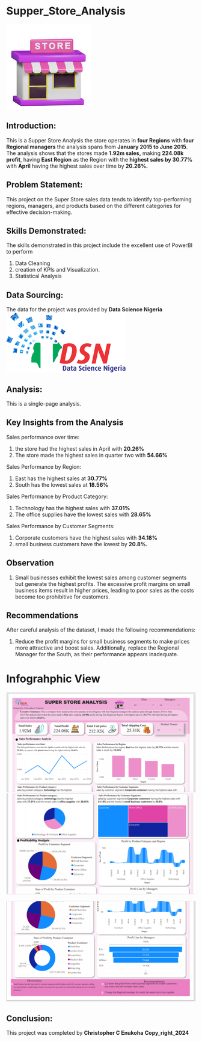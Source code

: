 # Supper_Store_Analysis
![](store.jfif)
## Introduction: 
This is a Supper Store Analysis the store operates in **four Regions** with **four Regional managers** the analysis spans from **January 2015 to June 2015**. The analysis shows that the stores made **1.92m sales,** making **224.08k profit**, having **East Region** as the Region with the **highest sales by 30.77%** with **April** having the highest sales over time by **20.26%.**

## Problem Statement:
This project on the Super Store sales data tends to identify top-performing regions, managers, and products based on the different categories for effective decision-making.

## Skills Demonstrated:
The skills demonstrated in this project include the excellent use of PowerBI to perform 
1.	Data Cleaning 
2.	creation of KPIs and Visualization.
3.	Statistical Analysis

## Data Sourcing:
The data for the project was provided by **Data Science Nigeria**
![](data_science.png)
## Analysis:
This is a single-page analysis.

## Key Insights from the Analysis 

 Sales performance over time: 
1) the store had the highest sales in April with **20.26%** 
2) The store made the highest sales in quarter two with **54.66%**
   
 Sales Performance by Region:
1) East has the highest sales at **30.77%**
2) South has the lowest sales at **18.56%**

 Sales Performance by Product Category:
1) Technology has the highest sales with **37.01%**
2) The office supplies have the lowest sales with **28.65%**

 Sales Performance by Customer Segments:
1) Corporate customers have the highest sales with **34.18%** 
2) small business customers have the lowest by **20.8%.**

## Observation
1) Small businesses exhibit the lowest sales among customer segments but generate the highest profits. The excessive profit margins on small business items result in higher prices, leading to poor sales as the costs become too prohibitive for customers.

## Recommendations
After careful analysis of the dataset, I made the following recommendations:
1) Reduce the profit margins for small business segments to make prices more attractive and boost sales. Additionally, replace the Regional Manager for the South, as their performance appears inadequate.

# Infograhphic View 
![](first.png)
![](second.png)

![](third.png)
## Conclusion:
This project was completed by __Christopher C Enukoha__  **Copy_right_2024**

